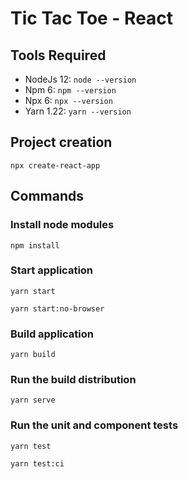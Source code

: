 # Tic Tac Toe - React

## Tools Required
* NodeJs 12: `node --version`
* Npm 6: `npm --version`
* Npx 6: `npx --version`
* Yarn 1.22: `yarn --version`

## Project creation

    npx create-react-app

## Commands

### Install node modules

    npm install

### Start application

    yarn start

    yarn start:no-browser

### Build application

    yarn build

### Run the build distribution

    yarn serve

### Run the unit and component tests

    yarn test

    yarn test:ci
